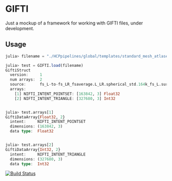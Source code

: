 # GIFTI

Just a mockup of a framework for working with GIFTI files, under development.

## Usage
```julia
julia> filename = "./HCPpipelines/global/templates/standard_mesh_atlases/fs_L/fs_L-to-fs_LR_fsaverage.L_LR.spherical_std.164k_fs_L.surf.gii"

julia> test = GIFTI.load(filename)
GiftiStruct
  version:     1
  num arrays:  2
  source:      fs_L-to-fs_LR_fsaverage.L_LR.spherical_std.164k_fs_L.surf.gii
  arrays:
    [1] NIFTI_INTENT_POINTSET: [163842, 3] Float32
    [2] NIFTI_INTENT_TRIANGLE: [327680, 3] Int32


julia> test.arrays[1]
GiftiDataArray{Float32, 2}
  intent:     NIFTI_INTENT_POINTSET
  dimensions: (163842, 3)
  data type:  Float32


julia> test.arrays[2]
GiftiDataArray{Int32, 2}
  intent:     NIFTI_INTENT_TRIANGLE
  dimensions: (327680, 3)
  data type:  Int32
```
[![Build Status](https://github.com/myersm0/GIFTI.jl/actions/workflows/CI.yml/badge.svg?branch=main)](https://github.com/myersm0/GIFTI.jl/actions/workflows/CI.yml?query=branch%3Amain)
